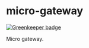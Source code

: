 # micro-gateway

[![Greenkeeper badge](https://badges.greenkeeper.io/AlfieriChou/micro-gateway.svg)](https://greenkeeper.io/)

Micro gateway.
